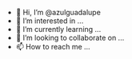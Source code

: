 - 👋 Hi, I’m @azulguadalupe
- 👀 I’m interested in ...
- 🌱 I’m currently learning ...
- 💞️ I’m looking to collaborate on ...
- 📫 How to reach me ...

<!---
azulguadalupe/azulguadalupe is a ✨ special ✨ repository because its `README.md` (this file) appears on your GitHub profile.
You can click the Preview link to take a look at your changes.
--->
